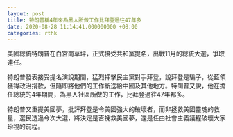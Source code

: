 ```yaml
---
layout: post
title: 特朗普稱4年來為黑人所做工作比拜登過往47年多
date: 2020-08-28 11:14:41.000000000 +08:00
categories: rthk
---
```


美國總統特朗普在白宮南草坪，正式接受共和黨提名，出戰11月的總統大選，爭取連任。

特朗普發表接受提名演說期間，猛烈抨擊民主黨對手拜登，說拜登是騙子，從藍領獲得政治捐款，但隨即將他們的工作斷送給中國及其他地方。特朗普又說，他在擔任總統的4年期間，為黑人社區所做的工作，比拜登過往47年都多。

特朗普又重提美國夢，批評拜登是令美國強大的破壞者，而非拯救美國靈魂的救星，選民透過今次大選，將決定是否挽救美國夢，還是任由社會主義議程破壞大家珍視的前程。
